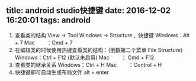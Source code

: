 title: android studio快捷键
date: 2016-12-02 16:20:01
tags:  android
---

1. 查看类的结构 View -> Tool Windows -> Structure ,  快捷键
    Windows：Alt + 7
    Mac　　 ：Cmd + 7
2. 在编辑类的时候使用热键查看类的结构：(倒数第二个菜单 File Structure)
    Windows：Ctrl + F12 (默认未启用)
    Mac　　 ： Cmd + F12
3. 查看类的继承关系
    Windows：Ctrl + H
    Mac　　 ：Control + H
4. 快捷键即可自动生成布局文件 alt + enter 


